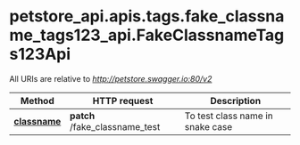 <a name="__pageTop"></a>
# petstore_api.apis.tags.fake_classname_tags123_api.FakeClassnameTags123Api

All URIs are relative to *http://petstore.swagger.io:80/v2*

Method | HTTP request | Description
------------- | ------------- | -------------
[**classname**](//classname.md) | **patch** /fake_classname_test | To test class name in snake case
